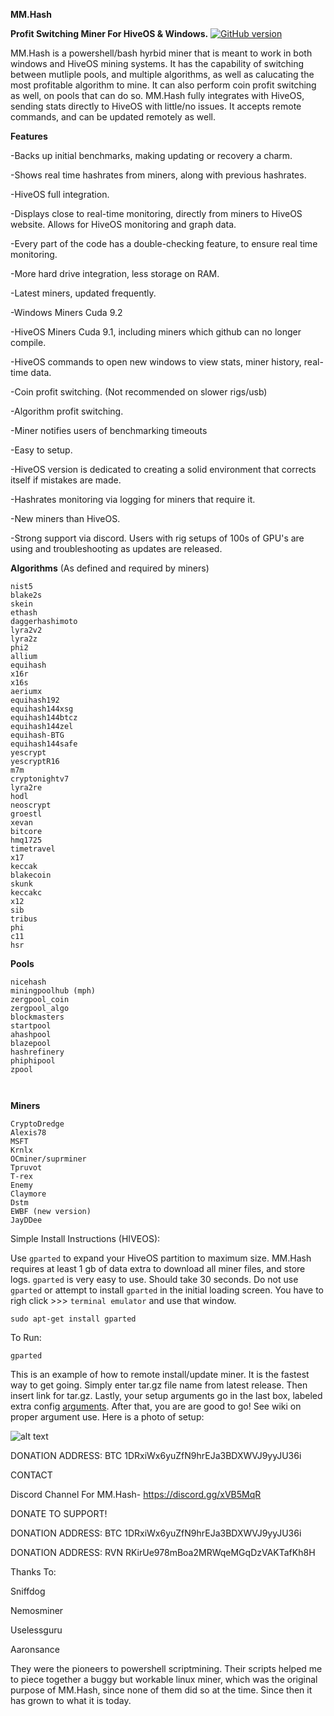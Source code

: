 **MM.Hash**

**Profit Switching Miner For HiveOS & Windows.** [![GitHub version](https://badge.fury.io/gh/MaynardMiner%2FMM.Hash.svg)](https://badge.fury.io/gh/MaynardMiner%2FMM.Hash)

MM.Hash is a powershell/bash hyrbid miner that is meant to work in both windows and HiveOS mining systems. It has the capability of switching between mutliple pools, and multiple algorithms, as well as calucating the most profitable algorithm to mine. It can also perform coin profit switching as well, on pools that can do so. MM.Hash fully integrates with HiveOS, sending stats directly to HiveOS with little/no issues. It accepts remote commands, and can be updated remotely as well.

**Features**

-Backs up initial benchmarks, making updating or recovery a charm.

-Shows real time hashrates from miners, along with previous hashrates.

-HiveOS full integration.

-Displays close to real-time monitoring, directly from miners to HiveOS website. Allows for HiveOS monitoring and graph data.

-Every part of the code has a double-checking feature, to ensure real time monitoring.

-More hard drive integration, less storage on RAM.

-Latest miners, updated frequently.

-Windows Miners Cuda 9.2

-HiveOS Miners Cuda 9.1, including miners which github can no longer compile.

-HiveOS commands to open new windows to view stats, miner history, real-time data.

-Coin profit switching. (Not recommended on slower rigs/usb)

-Algorithm profit switching.

-Miner notifies users of benchmarking timeouts

-Easy to setup.

-HiveOS version is dedicated to creating a solid environment that corrects itself if mistakes are made.

-Hashrates monitoring via logging for miners that require it.

-New miners than HiveOS.

-Strong support via discord. Users with rig setups of 100s of GPU's are using and troubleshooting as updates are released.



**Algorithms** (As defined and required by miners)

```
nist5
blake2s
skein
ethash
daggerhashimoto
lyra2v2
lyra2z
phi2
allium
equihash
x16r
x16s
aeriumx
equihash192
equihash144xsg
equihash144btcz
equihash144zel
equihash-BTG
equihash144safe
yescrypt
yescryptR16
m7m
cryptonightv7
lyra2re
hodl
neoscrypt
groestl
xevan
bitcore
hmq1725
timetravel
x17
keccak
blakecoin
skunk
keccakc
x12
sib
tribus
phi
c11
hsr
```


**Pools**
```
nicehash
miningpoolhub (mph)
zergpool_coin
zergpool_algo
blockmasters
startpool
ahashpool
blazepool
hashrefinery
phiphipool
zpool



```
**Miners**
```
CryptoDredge
Alexis78
MSFT
Krnlx
OCminer/suprminer
Tpruvot
T-rex
Enemy
Claymore
Dstm
EWBF (new version)
JayDDee
```

Simple Install Instructions (HIVEOS):

Use ```gparted``` to expand your HiveOS partition to maximum size. MM.Hash requires at least 1 gb of data extra to download all miner files, and store logs. ```gparted``` is very easy to use. Should take 30 seconds. Do not use ```gparted``` or attempt to install ```gparted``` in the initial loading screen. You have to righ click >>> ```terminal emulator``` and use that window.

```sudo apt-get install gparted```

To Run:

```gparted```

This is an example of how to remote install/update miner. It is the fastest way to get going. Simply enter tar.gz file name from latest release. Then insert link for tar.gz. Lastly, your setup arguments go in the last box, labeled extra config <a href="https://github.com/MaynardMiner/MM.Hash/wiki/Arguments-(Miner-Configuration)">arguments</a>. After that, you are are good to go! See wiki on proper argument use. Here is a photo of setup:

![alt text](https://raw.githubusercontent.com/MaynardMiner/MM.Hash/master/Build/Data/Setup.png)

DONATION ADDRESS: BTC 1DRxiWx6yuZfN9hrEJa3BDXWVJ9yyJU36i

CONTACT

Discord Channel For MM.Hash- 
https://discord.gg/xVB5MqR

DONATE TO SUPPORT!

DONATION ADDRESS: BTC 1DRxiWx6yuZfN9hrEJa3BDXWVJ9yyJU36i

DONATION ADDRESS: RVN RKirUe978mBoa2MRWqeMGqDzVAKTafKh8H

Thanks To:

Sniffdog

Nemosminer

Uselessguru

Aaronsance

They were the pioneers to powershell scriptmining. Their scripts helped me to piece together a buggy but workable linux miner, which was the original purpose of MM.Hash, since none of them did so at the time. Since then it has grown to what it is today.
